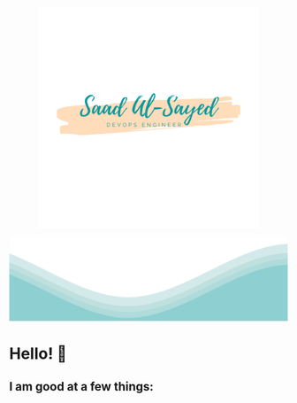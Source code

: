 <p align="center">
  <img src="https://raw.githubusercontent.com/saadalsayed/saadalsayed/main/Removal-440.png" >
 </p>	
<img src="https://raw.githubusercontent.com/saadalsayed/saadalsayed/main/waves.svg" width="100%" height="150">



# Hello! 👋️


## I am good at a few things:
